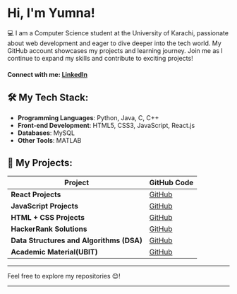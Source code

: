 # Hi, I'm Yumna! 

💻 I am a Computer Science student at the University of Karachi, passionate about web development and eager to dive deeper into the tech world. My GitHub account showcases my projects and learning journey. Join me as I continue to expand my skills and contribute to exciting projects!

#### Connect with me: [LinkedIn](https://www.linkedin.com/in/yumna-mubeen-b0893a237)
 
## 🛠️ My Tech Stack:

- **Programming Languages**: Python, Java, C, C++
- **Front-end Development**: HTML5, CSS3, JavaScript, React.js
- **Databases**: MySQL
- **Other Tools**: MATLAB

## 📂 My Projects:

| **Project**                       | **GitHub Code**                                         |
|-----------------------------------|---------------------------------------------------------|
| **React Projects**                | [GitHub](https://github.com/Yumna0019/React_Projects) |
| **JavaScript Projects**                    | [GitHub](https://github.com/Yumna0019/JavaScript_Projects) |
| **HTML + CSS Projects**                    | [GitHub](https://github.com/Yumna0019/HTML-CSS_Projects) |
| **HackerRank Solutions**                           | [GitHub](https://github.com/Yumna0019/HackerRank) |
| **Data Structures and Algorithms (DSA)** | [GitHub](https://github.com/Yumna0019/DSA_Codes) |
| **Academic Material(UBIT)**  | [GitHub](https://github.com/Yumna0019/) |

---

Feel free to explore my repositories 😊!

---
